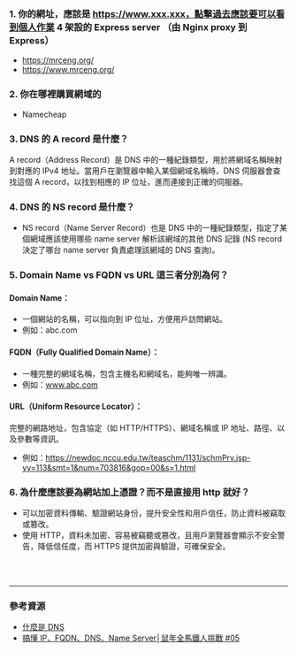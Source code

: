 ﻿### 1. 你的網址，應該是 https://www.xxx.xxx，點擊過去應該要可以看到個人作業 4 架設的 Express server （由 Nginx proxy 到 Express）
- https://mrceng.org/
- https://www.mrceng.org/

### 2. 你在哪裡購買網域的
- Namecheap

### 3. DNS 的 A record 是什麼？
A record（Address Record）是 DNS 中的一種紀錄類型，用於將網域名稱映射到對應的 IPv4 地址。當用戶在瀏覽器中輸入某個網域名稱時，DNS 伺服器會查找這個 A record，以找到相應的 IP 位址，進而連接到正確的伺服器。

### 4. DNS 的 NS record 是什麼？
- NS record（Name Server Record）也是 DNS 中的一種紀錄類型，指定了某個網域應該使用哪些 name server 解析該網域的其他 DNS 記錄 (NS record決定了哪台 name server 負責處理該網域的 DNS 查詢)。

### 5. Domain Name vs FQDN vs URL 這三者分別為何？
#### Domain Name：
- 一個網站的名稱，可以指向到 IP 位址，方便用戶訪問網站。
- 例如：abc.com

#### FQDN（Fully Qualified Domain Name）：
- 一種完整的網域名稱，包含主機名和網域名，能夠唯一辨識。
- 例如：www.abc.com
#### URL（Uniform Resource Locator）：
完整的網路地址，包含協定（如 HTTP/HTTPS）、網域名稱或 IP 地址、路徑、以及參數等資訊。
- 例如：https://newdoc.nccu.edu.tw/teaschm/1131/schmPrv.jsp-yy=113&smt=1&num=703816&gop=00&s=1.html

### 6. 為什麼應該要為網站加上憑證？而不是直接用 http 就好？
- 可以加密資料傳輸、驗證網站身份，提升安全性和用戶信任，防止資料被竊取或篡改。
- 使用 HTTP，資料未加密、容易被竊聽或篡改，且用戶瀏覽器會顯示不安全警告，降低信任度，而 HTTPS 提供加密與驗證，可確保安全。

<br></br>

---
### 參考資源
- [什麼是 DNS](https://aws.amazon.com/tw/route53/what-is-dns/)
- [搞懂 IP、FQDN、DNS、Name Server│鼠年全馬鐵人挑戰 #05](https://its-okay.medium.com/%E6%90%9E%E6%87%82-ip-fqdn-dns-name-server-%E9%BC%A0%E5%B9%B4%E5%85%A8%E9%A6%AC%E9%90%B5%E4%BA%BA%E6%8C%91%E6%88%B0-05-aa60f45496fb)



